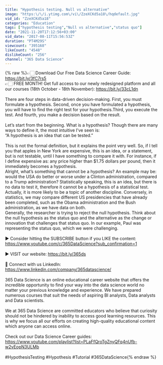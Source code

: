 ```yaml
---
title: "Hypothesis testing. Null vs alternative"
image: "https:\/\/i.ytimg.com\/vi\/ZzeXCKd5a18\/hqdefault.jpg"
vid_id: "ZzeXCKd5a18"
categories: "Education"
tags: ["hypothesis testing","Null vs alternative","status quo"]
date: "2021-11-20T17:12:56+03:00"
vid_date: "2017-08-11T15:56:53Z"
duration: "PT4M29S"
viewcount: "395168"
likeCount: "4548"
dislikeCount: "256"
channel: "365 Data Science"
---
```

{% raw %}👉🏻 Download Our Free Data Science Career Guide: <a rel="nofollow" target="blank" href="https://bit.ly/3fC7rs5">https://bit.ly/3fC7rs5</a><br />👉🏻 FREE MONTH! Get full access to our newly redesigned platform and all our courses (18th October - 18th November): <a rel="nofollow" target="blank" href="https://bit.ly/33cL1dn">https://bit.ly/33cL1dn</a><br /><br />There are four steps in data-driven decision-making. First, you must formulate a hypothesis. Second, once you have formulated a hypothesis, you will have to find the right test for your hypothesis.Third, you execute the test. And fourth, you make a decision based on the result. <br /><br />Let’s start from the beginning. What is a hypothesis? Though there are many ways to define it, the most intuitive I’ve seen is:<br />“A hypothesis is an idea that can be tested.”<br /><br />This is not the formal definition, but it explains the point very well. So, if I tell you that apples in New York are expensive, this is an idea, or a statement, but is not testable, until I have something to compare it with. For instance, if I define expensive as: any price higher than $1.75 dollars per pound, then it immediately becomes a hypothesis. <br />Alright, what’s something that cannot be a hypothesis? An example may be: would the USA do better or worse under a Clinton administration, compared to a Trump administration? Statistically speaking, this is an idea, but there is no data to test it, therefore it cannot be a hypothesis of a statistical test. Actually, it is more likely to be a topic of another discipline. Conversely, in statistics, we may compare different US presidencies that have already been completed, such as the Obama administration and the Bush administration, as we have data on both.  <br />Generally, the researcher is trying to reject the null hypothesis. Think about the null hypothesis as the status quo and the alternative as the change or innovation that challenges that status quo. In our example, Paul was representing the status quo, which we were challenging.<br /><br />► Consider hitting the SUBSCRIBE button if you LIKE the content: <a rel="nofollow" target="blank" href="https://www.youtube.com/c/365DataScience?sub_confirmation=1">https://www.youtube.com/c/365DataScience?sub_confirmation=1</a>  <br /><br />► VISIT our website: <a rel="nofollow" target="blank" href="https://bit.ly/365ds">https://bit.ly/365ds</a>  <br /><br />🤝 Connect with us LinkedIn: <a rel="nofollow" target="blank" href="https://www.linkedin.com/company/365datascience/">https://www.linkedin.com/company/365datascience/</a>  <br /><br />365 Data Science is an online educational career website that offers the incredible opportunity to find your way into the data science world no matter your previous knowledge and experience. We have prepared numerous courses that suit the needs of aspiring BI analysts, Data analysts and Data scientists.  <br /><br />We at 365 Data Science are committed educators who believe that curiosity should not be hindered by inability to access good learning resources. This is why we focus all our efforts on creating high-quality educational content which anyone can access online. <br /><br />Check out our Data Science Career guides: <a rel="nofollow" target="blank" href="https://www.youtube.com/playlist?list=PLaFfQroTgZnyQFq4nUfb-w2vEopN3ULMb">https://www.youtube.com/playlist?list=PLaFfQroTgZnyQFq4nUfb-w2vEopN3ULMb</a> <br /><br />#HypothesisTesting #Hypothesis #Tutorial #365DataScience{% endraw %}
